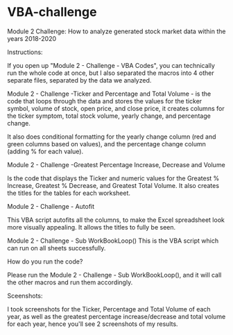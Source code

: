 # VBA-challenge


Module 2 Challenge: 
How to analyze generated stock market data within the years 2018-2020

Instructions:

If you open up "Module 2 - Challenge - VBA Codes", you can technically run the whole code at once, but I also separated the macros into 4 other separate files, separated by the data we analyzed.

Module 2 - Challenge -Ticker and Percentage and Total Volume - is the code that loops through the data and stores the values for the ticker symbol, volume of stock, open price, and close price, it creates columns for the ticker symptom, total stock volume, yearly change, and percentage change. 

It also does conditional formatting for the yearly change column (red and green columns based on values), and the percentage change column (adding % for each value).

Module 2 - Challenge -Greatest Percentage Increase, Decrease and Volume

Is the code that displays the Ticker and numeric values for the Greatest % Increase, Greatest % Decrease, and Greatest Total Volume. It also creates the titles for the tables for each worksheet. 

Module 2 - Challenge - Autofit

This VBA script autofits all the columns, to make the Excel spreadsheet look more visually appealing. It allows the titles to fully be seen. 

Module 2 - Challenge - Sub WorkBookLoop()
This is the VBA script which can run on all sheets successfully.

How do you run the code?

Please run the Module 2 - Challenge - Sub WorkBookLoop(), and it will call the other macros and run them accordingly.

Sceenshots:

I took screenshots for the Ticker, Percentage and Total Volume of each year, as well as the greatest percentage increase/decrease and total volume for each year, hence you'll see 2 screenshots of my results. 





